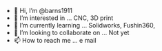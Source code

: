 - 👋 Hi, I’m @barns1911
- 👀 I’m interested in ... CNC, 3D print
- 🌱 I’m currently learning ... Solidworks, Fushin360, 
- 💞️ I’m looking to collaborate on ... Not yet
- 📫 How to reach me ... e mail

<!---
barns1911/barns1911 is a ✨ special ✨ repository because its `README.md` (this file) appears on your GitHub profile.
You can click the Preview link to take a look at your changes.
--->
